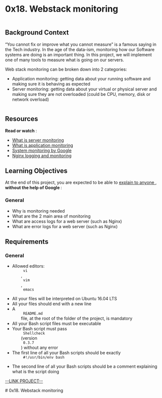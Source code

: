 # 0x18. Webstack monitoring

<html>
<div class="panel panel-default" id="project-description">
 <div class="panel-body">
  <p>
   <img alt="" src="https://s3.amazonaws.com/intranet-projects-files/holbertonschool-sysadmin_devops/281/hb3pAsO.png" style=""/>
  </p>
  <h2>
   Background Context
  </h2>
  <p>
   “You cannot fix or improve what you cannot measure” is a famous saying in the Tech industry. In the age of the data-ism, monitoring how our Software systems are doing is an important thing. In this project, we will implement one of many tools to measure what is going on our servers.
  </p>
  <p>
   Web stack monitoring can be broken down into 2 categories:
  </p>
  <ul>
   <li>
    Application monitoring: getting data about your running software and making sure it is behaving as expected
   </li>
   <li>
    Server monitoring: getting data about your virtual or physical server and making sure they are not overloaded (could be CPU, memory, disk or network overload)
   </li>
  </ul>
  <p>
   <img alt="" src="https://s3.amazonaws.com/intranet-projects-files/holbertonschool-sysadmin_devops/281/ktCXnhE.jpg" style=""/>
  </p>
  <h2>
   Resources
  </h2>
  <p>
   <strong>
    Read or watch
   </strong>
   :
  </p>
  <ul>
   <li>
    <a href="https://www.sumologic.com/glossary/server-monitoring/" target="_blank" title="What is server monitoring">
     What is server monitoring
    </a>
   </li>
   <li>
    <a href="https://en.wikipedia.org/wiki/Application_performance_management" target="_blank" title="What is application monitoring">
     What is application monitoring
    </a>
   </li>
   <li>
    <a href="https://landing.google.com/sre/book/chapters/monitoring-distributed-systems.html" target="_blank" title="System monitoring by Google">
     System monitoring by Google
    </a>
   </li>
   <li>
    <a href="https://docs.nginx.com/nginx/admin-guide/monitoring/logging/" target="_blank" title="Nginx logging and monitoring">
     Nginx logging and monitoring
    </a>
   </li>
  </ul>
  <h2>
   Learning Objectives
  </h2>
  <p>
   At the end of this project, you are expected to be able to
   <a href="https://fs.blog/feynman-learning-technique/" target="_blank" title="explain to anyone">
    explain to anyone
   </a>
   ,
   <strong>
    without the help of Google
   </strong>
   :
  </p>
  <h3>
   General
  </h3>
  <ul>
   <li>
    Why is monitoring needed
   </li>
   <li>
    What are the 2 main area of monitoring
   </li>
   <li>
    What are access logs for a web server (such as Nginx)
   </li>
   <li>
    What are error logs for a web server (such as Nginx)
   </li>
  </ul>
  <h2>
   Requirements
  </h2>
  <h3>
   General
  </h3>
  <ul>
   <li>
    Allowed editors:
    <code>
     vi
    </code>
    ,
    <code>
     vim
    </code>
    ,
    <code>
     emacs
    </code>
   </li>
   <li>
    All your files will be interpreted on Ubuntu 16.04 LTS
   </li>
   <li>
    All your files should end with a new line
   </li>
   <li>
    A
    <code>
     README.md
    </code>
    file, at the root of the folder of the project, is mandatory
   </li>
   <li>
    All your Bash script files must be executable
   </li>
   <li>
    Your Bash script must pass
    <code>
     Shellcheck
    </code>
    (version
    <code>
     0.3.7
    </code>
    ) without any error
   </li>
   <li>
    The first line of all your Bash scripts should be exactly
    <code>
     #!/usr/bin/env bash
    </code>
   </li>
   <li>
    The second line of all your Bash scripts should be a comment explaining what is the script doing
   </li>
  </ul>
 </div>
</div>

[--LINK PROJECT--](https://intranet.hbtn.io/projects/281)
</html># 0x18. Webstack monitoring
